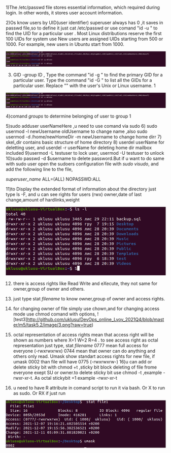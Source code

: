 1)The /etc/passwd file stores essential information, which required during login. In other words, it stores user account information.

2)Os know users by UID(user identifier)  superuser always has 0 ,it saves in passwd file,so to define it just cat  /etc/passwd or use comand "id -u " to find the UID for a particular user . Most Linux distributions reserve the first 100 UIDs for system use New users are assigned UIDs starting from 500 or 1000. For example, new users in Ubuntu start from 1000.  

![test1](http://github.com/uklusu/DevOps_online_Lvov_2021Q4/blob/master/m5/task5.2/image/1.png?raw=true)

3) GID -group ID , Type the command "id -g " to find the primary GID for a particular user.  Type the command "id -G " to list all the GIDs for a particular user. Replace "" with the user's Unix or Linux username. 1 

![test2](http://github.com/uklusu/DevOps_online_Lvov_2021Q4/blob/master/m5/task5.2/image/1.png?raw=true)

4)comand *groups* to determine belonging of user to group 1

5)sudo adduser userNameHere ,u need to use comand via sudo 
6) sudo usermod -l newUsername oldUsername to change name ,also  sudo usermod -d /home/newHomeDir -m newUsername to change home dirr
7) skel_dir contains basic structure of home directory
8) userdel userName for deletting user, and  userdel -r userName for deleting home dir mailbox included
9)usermod -L testuser to lock user, usermod -U testuser  to unlock
10)sudo passwd -d  $username to delete password.But if u want to do same with sudo user
open the sudoers configuration file with *sudo visudo*, and add the following line to the file, 

*superuser_name* ALL=(ALL) NOPASSWD:ALL

11)to Display the extended format of information about the directory just type ls -F, and u can see rights for users (rwx) owner,date of last change,amount of hardlinks,weight  

![test2](http://github.com/uklusu/DevOps_online_Lvov_2021Q4/blob/master/m5/task5.2/image/2.png?raw=true)

12) there is access rights like Read Write and eXecute, they not same for owner,group of owner and others.
13) just type stat *filename* to know owner,group of owner and access rights.
14) for changing owner of file simply use chown,and for changing access mode use chmod comand with options, 
![test3]http://github.com/uklusu/DevOps_online_Lvov_2021Q4/blob/master/m5/task5.2/image/3.png?raw=true)

15)  octal representation of access rights mean that access right will be shown as numbers where X=1 W=2 R=4 . to see access right as octal representation just type, stat *filename* 
0777 mean full access for everyone (-rwxrwxrwx)  0744 mean that owner can do anything and others only read. Umask show standart access rights for new file, if umask 0002 than file will have 0775 (-rwxrwxrw-)
16)u can add or delete sticky bit with chmod +t ,sticky bit block deleting of file frome everyone exept SU or owner.to delete sticky bit use chmod -t ,example -rwxr-xr-t. As octal stickybit =1 example -rwxr-xr-t
17)  u need to have R attribute in comand script to run it via bash. Or X to run as sudo. Or RX if just run 

![test4](http://github.com/uklusu/DevOps_online_Lvov_2021Q4/blob/master/m5/task5.2/image/4.png?raw=true)
